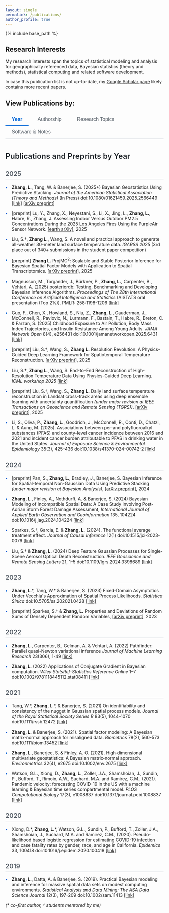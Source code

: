 ```yaml
---
layout: single
permalink: /publications/
author_profile: true
---
```


{% include base_path %}

## Research Interests

My research interests span the topics of statistical modeling and analysis for geographically referenced data, Bayesian statistics (theory and methods), statistical computing and related software development.

In case this publication list is not up-to-date, my [Google Scholar page](https://scholar.google.com/citations?user=qjMckh0AAAAJ&hl=en&authuser=1) likely contains more recent papers.

## View Publications by:

<div class="publication-tabs">
  <button class="tab-button active" onclick="showTab('selected')">Year</button>
  <button class="tab-button" onclick="showTab('authorship')">Authorship</button>
  <button class="tab-button" onclick="showTab('topics')">Research Topics</button>
  <button class="tab-button" onclick="showTab('software')">Software & Notes</button>
</div>

<div id="selected" class="tab-content active">
  <h3>Publications and Preprints by Year</h3>
  
  <h4>2025</h4>
  <ul>
    <li><strong>Zhang, L.</strong>, Tang, W. & Banerjee, S. (2025+) Bayesian Geostatistics Using Predictive Stacking. <em>Journal of the American Statistical Association (Theory and Methods)</em> (In Press) doi:10.1080/01621459.2025.2566449 <a href="https://doi.org/10.1080/01621459.2025.2566449">[link]</a> <a href="https://arxiv.org/abs/2304.12414">[arXiv preprint]</a></li>
    <li>[preprint] Lu, Y., Zhang, X., Neyestani, S., Li, X., Jing, L., <strong>Zhang, L.</strong>, Habre, R., Zhang, J. Assessing Indoor Versus Outdoor PM2.5 Concentrations During the 2025 Los Angeles Fires Using the PurpleAir Sensor Network. <a href="https://eartharxiv.org/repository/view/9692/">[earth arXiv]</a>, 2025</li>
    <li>Liu, S.†, <strong>Zhang L.</strong>, Wang, S. A novel and practical approach to generate all-weather 30-meter land surface temperature data. <em>IGARSS 2025</em> (3rd place out of 340+ submissions in the student paper competition)</li>
    <li>[preprint] <strong>Zhang L.</strong> ProjMC<sup>2</sup>: Scalable and Stable Posterior Inference for Bayesian Spatial Factor Models with Application to Spatial Transcriptomics. <a href="https://arxiv.org/abs/2506.01098">[arXiv preprint]</a>, 2025</li>
    <li>Magnusson, M., Torgander, J., Bürkner, P., <strong>Zhang, L.</strong>, Carpenter, B., Vehtari, A. (2025) posteriordb: Testing, Benchmarking and Developing Bayesian Inference Algorithms. <em>Proceedings of The 28th International Conference on Artificial Intelligence and Statistics</em> (AISTATS oral presentation (Top 2%)). PMLR: 258:1198-1206 <a href="https://proceedings.mlr.press/v258/magnusson25a.html">[link]</a></li>
    <li>Guo, F., Chen, X., Howland, S., Niu, Z., <strong>Zhang, L.</strong>, Gauderman, J., McConnell, R., Pavlovic, N., Lurmann, F., Bastain, T., Habre, R., Breton, C. & Farzan, S. (2025) Childhood Exposure to Air Pollution, Body Mass Index Trajectories, and Insulin Resistance Among Young Adults. <em>JAMA Network Open</em> 8(4), e256431 doi:10.1001/jamanetworkopen.2025.6431 <a href="https://doi.org/10.1001/jamanetworkopen.2025.6431">[link]</a></li>
    <li>[preprint] Liu, S.†, Wang, S., <strong>Zhang L.</strong> Resolution Revolution: A Physics-Guided Deep Learning Framework for Spatiotemporal Temperature Reconstruction. <a href="https://arxiv.org/pdf/2507.09872v1">[arXiv preprint]</a>, 2025</li>
    <li>Liu, S.†, <strong>Zhang L.</strong>, Wang, S. End-to-End Reconstruction of High-Resolution Temperature Data Using Physics-Guided Deep Learning. <em>ICML workshop 2025</em> <a href="https://openreview.net/forum?id=zMIlyzDf3p">[link]</a></li>
    <li>[preprint] Liu, S.†, Wang, S., <strong>Zhang L.</strong> Daily land surface temperature reconstruction in Landsat cross-track areas using deep ensemble learning with uncertainty quantification <em>(under major revision at IEEE Transactions on Geoscience and Remote Sensing (TGRS))</em>. <a href="https://arxiv.org/abs/2502.14433">[arXiv preprint]</a>, 2025</li>
    <li>Li, S., Oliva, P., <strong>Zhang, L.</strong>, Goodrich, J., McConnell, R., Conti, D., Chatzi, L. & Aung, M. (2025). Associations between per-and polyfluoroalkyl substances (PFAS) and county-level cancer incidence between 2016 and 2021 and incident cancer burden attributable to PFAS in drinking water in the United States. <em>Journal of Exposure Science & Environmental Epidemiology</em> 35(3), 425–436 doi:10.1038/s41370-024-00742-2 <a href="https://doi.org/10.1038/s41370-024-00742-2">[link]</a></li>
  </ul>

  <h4>2024</h4>
  <ul>
    <li>[preprint] Pan, S., <strong>Zhang, L.</strong>, Bradley, J., Banerjee, S. Bayesian Inference for Spatial-temporal Non-Gaussian Data Using Predictive Stacking <em>(under major revision at Bayesian Analysis)</em>, <a href="https://arxiv.org/abs/2406.04655">[arXiv preprint]</a>, 2024</li>
    <li><strong>Zhang, L.</strong>, Finley, A., Nothdurft, A. & Banerjee, S. (2024) Bayesian Modeling of Incompatible Spatial Data: A Case Study Involving Post-Adrian Storm Forest Damage Assessment, <em>International Journal of Applied Earth Observation and Geoinformation</em> 135, 104224 doi:10.1016/j.jag.2024.104224 <a href="https://doi.org/10.1016/j.jag.2024.104224">[link]</a></li>
    <li>Sparkes, S.†, Garcia, E. & <strong>Zhang, L.</strong> (2024). The functional average treatment effect. <em>Journal of Causal Inference</em> 12(1) doi:10.1515/jci-2023-0076 <a href="https://doi.org/10.1515/jci-2023-0076">[link]</a></li>
    <li>Liu, S.† & <strong>Zhang, L.</strong> (2024) Deep Feature Gaussian Processes for Single-Scene Aerosol Optical Depth Reconstruction. <em>IEEE Geoscience and Remote Sensing Letters</em> 21, 1–5 doi:10.1109/lgrs.2024.3398689 <a href="https://doi.org/10.1109/lgrs.2024.3398689">[link]</a></li>
  </ul>

  <h4>2023</h4>
  <ul>
    <li><strong>Zhang, L.</strong>*, Tang, W.* & Banerjee, S. (2023) Fixed-Domain Asymptotics Under Vecchia's Approximation of Spatial Process Likelihoods. <em>Statistica Sinica</em> doi:10.5705/ss.202021.0428 <a href="https://doi.org/10.5705/ss.202021.0428">[link]</a></li>
    <li>[preprint] Sparkes, S.† & <strong>Zhang, L.</strong> Properties and Deviations of Random Sums of Densely Dependent Random Variables, <a href="https://arxiv.org/abs/2310.11554">[arXiv preprint]</a>, 2023</li>
  </ul>

  <h4>2022</h4>
  <ul>
    <li><strong>Zhang, L.</strong>, Carpenter, B., Gelman, A. & Vehtari, A. (2022) Pathfinder: Parallel quasi-Newton variational inference <em>Journal of Machine Learning Research</em> 23(306), 1-49 <a href="https://www.jmlr.org/papers/volume23/21-0889/21-0889.pdf">[link]</a></li>
    <li><strong>Zhang, L.</strong> (2022) Applications of Conjugate Gradient in Bayesian computation. <em>Wiley StatsRef-Statistics Reference Online</em> 1–7 doi:10.1002/9781118445112.stat08411 <a href="https://doi.org/10.1002/9781118445112.stat08411">[link]</a></li>
  </ul>

  <h4>2021</h4>
  <ul>
    <li>Tang, W.*, <strong>Zhang, L.</strong>*, & Banerjee, S. (2021) On identifiability and consistency of the nugget in Gaussian spatial process models. <em>Journal of the Royal Statistical Society Series B</em> 83(5), 1044–1070 doi:10.1111/rssb.12472 <a href="https://doi.org/10.1111/rssb.12472">[link]</a></li>
    <li><strong>Zhang, L.</strong> & Banerjee, S. (2021). Spatial factor modeling: A Bayesian matrix‐normal approach for misaligned data. <em>Biometrics</em> 78(2), 560-573 doi:10.1111/biom.13452 <a href="https://doi.org/10.1111/biom.13452">[link]</a></li>
    <li><strong>Zhang, L.</strong>, Banerjee, S. & Finley, A. O. (2021). High‐dimensional multivariate geostatistics: A Bayesian matrix‐normal approach. <em>Environmetrics</em> 32(4), e2675 doi:10.1002/env.2675 <a href="https://doi.org/10.1002/env.2675">[link]</a></li>
    <li>Watson, G.L., Xiong, D., <strong>Zhang, L.</strong>, Zoller, J.A., Shamshoian, J., Sundin, P., Bufford, T., Rimoin, A.W., Suchard, M.A. and Ramirez, C.M., (2021). Pandemic velocity: forecasting COVID-19 in the US with a machine learning & Bayesian time series compartmental model. <em>PLOS Computational Biology</em> 17(3), e1008837 doi:10.1371/journal.pcbi.1008837 <a href="https://doi.org/10.1371/journal.pcbi.1008837">[link]</a></li>
  </ul>

  <h4>2020</h4>
  <ul>
    <li>Xiong, D.*, <strong>Zhang, L.</strong>*, Watson, G.L., Sundin, P., Bufford, T., Zoller, J.A., Shamshoian, J., Suchard, M.A. and Ramirez, C.M., (2020). Pseudo-likelihood based logistic regression for estimating COVID-19 infection and case fatality rates by gender, race, and age in California. <em>Epidemics</em> 33, 100418 doi:10.1016/j.epidem.2020.100418 <a href="https://doi.org/10.1016/j.epidem.2020.100418">[link]</a></li>
  </ul>

  <h4>2019</h4>
  <ul>
    <li><strong>Zhang, L.</strong>, Datta, A. & Banerjee, S. (2019). Practical Bayesian modeling and inference for massive spatial data sets on modest computing environments. <em>Statistical Analysis and Data Mining: The ASA Data Science Journal</em> 12(3), 197-209 doi:10.1002/sam.11413 <a href="https://doi.org/10.1002/sam.11413">[link]</a></li>
  </ul>

  <p><em>(* co-first author, † students mentored by me)</em></p>
</div>

<div id="topics" class="tab-content">
  <h3>Research Topics</h3>
  
  <h4>Methodology Development</h4>
  
  <h5>Scalable Spatial/Spatiotemporal Data Modeling</h5>
  <ul>
    <li><strong>Zhang, L.</strong>, Tang, W. & Banerjee, S. (2025+) Bayesian Geostatistics Using Predictive Stacking. <em>Journal of the American Statistical Association (Theory and Methods)</em> (In Press) doi:10.1080/01621459.2025.2566449 <a href="https://doi.org/10.1080/01621459.2025.2566449">[link]</a> <a href="https://arxiv.org/abs/2304.12414">[arXiv preprint]</a></li>
    <li>[preprint] <strong>Zhang L.</strong> ProjMC<sup>2</sup>: Scalable and Stable Posterior Inference for Bayesian Spatial Factor Models with Application to Spatial Transcriptomics. <a href="https://arxiv.org/abs/2506.01098">[arXiv preprint]</a>, 2025</li>
    <li><strong>Zhang, L.</strong>, Finley, A., Nothdurft, A. & Banerjee, S. (2024) Bayesian Modeling of Incompatible Spatial Data: A Case Study Involving Post-Adrian Storm Forest Damage Assessment, <em>International Journal of Applied Earth Observation and Geoinformation</em> 135, 104224 doi:10.1016/j.jag.2024.104224 <a href="https://doi.org/10.1016/j.jag.2024.104224">[link]</a></li>
    <li>[preprint] Pan, S., <strong>Zhang, L.</strong>, Bradley, J., Banerjee, S. Bayesian Inference for Spatial-temporal Non-Gaussian Data Using Predictive Stacking <em>(under major revision at Bayesian Analysis)</em>, <a href="https://arxiv.org/abs/2406.04655">[arXiv preprint]</a>, 2024</li>
    <li><strong>Zhang, L.</strong>*, Tang, W.* & Banerjee, S. (2023) Fixed-Domain Asymptotics Under Vecchia's Approximation of Spatial Process Likelihoods. <em>Statistica Sinica</em> doi:10.5705/ss.202021.0428 <a href="https://doi.org/10.5705/ss.202021.0428">[link]</a></li>
    <li>Tang, W.*, <strong>Zhang, L.</strong>*, & Banerjee, S. (2021) On identifiability and consistency of the nugget in Gaussian spatial process models. <em>Journal of the Royal Statistical Society Series B</em> 83(5), 1044–1070 doi:10.1111/rssb.12472 <a href="https://doi.org/10.1111/rssb.12472">[link]</a></li>
    <li><strong>Zhang, L.</strong> & Banerjee, S. (2021). Spatial factor modeling: A Bayesian matrix‐normal approach for misaligned data. <em>Biometrics</em> 78(2), 560-573 doi:10.1111/biom.13452 <a href="https://doi.org/10.1111/biom.13452">[link]</a></li>
    <li><strong>Zhang, L.</strong>, Banerjee, S. & Finley, A. O. (2021). High‐dimensional multivariate geostatistics: A Bayesian matrix‐normal approach. <em>Environmetrics</em> 32(4), e2675 doi:10.1002/env.2675 <a href="https://doi.org/10.1002/env.2675">[link]</a></li>
    <li><strong>Zhang, L.</strong>, Datta, A. & Banerjee, S. (2019). Practical Bayesian modeling and inference for massive spatial data sets on modest computing environments. <em>Statistical Analysis and Data Mining: The ASA Data Science Journal</em> 12(3), 197-209 doi:10.1002/sam.11413 <a href="https://doi.org/10.1002/sam.11413">[link]</a></li>
  </ul>

  <h5>Bayesian Methodology</h5>
  <ul>
    <li>Magnusson, M., Torgander, J., Bürkner, P., <strong>Zhang, L.</strong>, Carpenter, B., Vehtari, A. (2025) posteriordb: Testing, Benchmarking and Developing Bayesian Inference Algorithms. <em>Proceedings of The 28th International Conference on Artificial Intelligence and Statistics</em> (AISTATS oral presentation (Top 2%)). PMLR: 258:1198-1206 <a href="https://proceedings.mlr.press/v258/magnusson25a.html">[link]</a></li>
    <li><strong>Zhang, L.</strong>, Carpenter, B., Gelman, A. & Vehtari, A. (2022) Pathfinder: Parallel quasi-Newton variational inference <em>Journal of Machine Learning Research</em> 23(306), 1-49 <a href="https://www.jmlr.org/papers/volume23/21-0889/21-0889.pdf">[link]</a></li>
    <li><strong>Zhang, L.</strong> (2022) Applications of Conjugate Gradient in Bayesian computation. <em>Wiley StatsRef-Statistics Reference Online</em> 1–7 doi:10.1002/9781118445112.stat08411 <a href="https://doi.org/10.1002/9781118445112.stat08411">[link]</a></li>
  </ul>

  <h5>Others</h5>
  <ul>
    <li>Sparkes, S.†, Garcia, E. & <strong>Zhang, L.</strong> (2024). The functional average treatment effect. <em>Journal of Causal Inference</em> 12(1) doi:10.1515/jci-2023-0076 <a href="https://doi.org/10.1515/jci-2023-0076">[link]</a></li>
    <li>[preprint] Sparkes, S.† & <strong>Zhang, L.</strong> Properties and Deviations of Random Sums of Densely Dependent Random Variables, <a href="https://arxiv.org/abs/2310.11554">[arXiv preprint]</a>, 2023</li>
  </ul>

  <h4>Applications</h4>
  
  <h5>Environmental Health</h5>
  <ul>
    <li>Guo, F., Chen, X., Howland, S., Niu, Z., <strong>Zhang, L.</strong>, Gauderman, J., McConnell, R., Pavlovic, N., Lurmann, F., Bastain, T., Habre, R., Breton, C. & Farzan, S. (2025) Childhood Exposure to Air Pollution, Body Mass Index Trajectories, and Insulin Resistance Among Young Adults. <em>JAMA Network Open</em> <a href="https://jamanetwork.com/journals/jamanetworkopen/fullarticle/2833125">[link]</a></li>
    <li>Li, S., Oliva, P., <strong>Zhang, L.</strong>, Goodrich, J., McConnell, R., Conti, D., Chatzi, L. & Aung, M. (2025). Associations between per-and polyfluoroalkyl substances (PFAS) and county-level cancer incidence between 2016 and 2021 and incident cancer burden attributable to PFAS in drinking water in the United States. <em>Journal of Exposure Science & Environmental Epidemiology</em> 35(3), 425–436 doi:10.1038/s41370-024-00742-2 <a href="https://doi.org/10.1038/s41370-024-00742-2">[link]</a></li>
    <li>[preprint] Lu, Y., Zhang, X., Neyestani, S., Li, X., Jing, L., <strong>Zhang, L.</strong>, Habre, R., Zhang, J. Assessing Indoor Versus Outdoor PM2.5 Concentrations During the 2025 Los Angeles Fires Using the PurpleAir Sensor Network. <a href="https://eartharxiv.org/repository/view/9692/">[earth arXiv]</a>, 2025</li>
    <li>Watson, G.L., Xiong, D., <strong>Zhang, L.</strong>, Zoller, J.A., Shamshoian, J., Sundin, P., Bufford, T., Rimoin, A.W., Suchard, M.A. and Ramirez, C.M., (2021). Pandemic velocity: forecasting COVID-19 in the US with a machine learning & Bayesian time series compartmental model. <em>PLOS Computational Biology</em> 17(3), e1008837 doi:10.1371/journal.pcbi.1008837 <a href="https://doi.org/10.1371/journal.pcbi.1008837">[link]</a></li>
    <li>Xiong, D.*, <strong>Zhang, L.</strong>*, Watson, G.L., Sundin, P., Bufford, T., Zoller, J.A., Shamshoian, J., Suchard, M.A. and Ramirez, C.M., (2020). Pseudo-likelihood based logistic regression for estimating COVID-19 infection and case fatality rates by gender, race, and age in California. <em>Epidemics</em> 33, 100418 doi:10.1016/j.epidem.2020.100418 <a href="https://doi.org/10.1016/j.epidem.2020.100418">[link]</a></li>
  </ul>

  <h5>Remote Sensing</h5>
  <ul>
    <li>Liu, S.†, <strong>Zhang L.</strong>, Wang, S. A novel and practical approach to generate all-weather 30-meter land surface temperature data. <em>IGARSS 2025</em> (3rd place out of 340+ submissions in the student paper competition)</li>
    <li>Liu, S.†, <strong>Zhang L.</strong>, Wang, S. End-to-End Reconstruction of High-Resolution Temperature Data Using Physics-Guided Deep Learning. <em>ICML workshop 2025</em> <a href="https://openreview.net/forum?id=zMIlyzDf3p">[link]</a></li>
    <li>[preprint] Liu, S.†, Wang, S., <strong>Zhang L.</strong> Resolution Revolution: A Physics-Guided Deep Learning Framework for Spatiotemporal Temperature Reconstruction. <a href="https://arxiv.org/pdf/2507.09872v1">[arXiv preprint]</a>, 2025</li>
    <li>[preprint] Liu, S.†, Wang, S., <strong>Zhang L.</strong> Daily land surface temperature reconstruction in Landsat cross-track areas using deep ensemble learning with uncertainty quantification <em>(under major revision at IEEE Transactions on Geoscience and Remote Sensing (TGRS))</em>. <a href="https://arxiv.org/abs/2502.14433">[arXiv preprint]</a>, 2025</li>
    <li>Liu, S.† & <strong>Zhang, L.</strong> (2024) Deep Feature Gaussian Processes for Single-Scene Aerosol Optical Depth Reconstruction. <em>IEEE Geoscience and Remote Sensing Letters</em> 21, 1–5 doi:10.1109/lgrs.2024.3398689 <a href="https://doi.org/10.1109/lgrs.2024.3398689">[link]</a></li>
  </ul>

  <p><em>(* co-first author, † students mentored by me)</em></p>
</div>

<div id="software" class="tab-content">
  <h3>Software & Notes</h3>
  
  <h4>Software Packages</h4>
  <ul>
    <li><a href="https://github.com/JaLAJni/JaLAJni">JALAJni</a> - A JAVA package providing a java interface for lapack and blas library</li>
    <li><a href="https://github.com/JAMAJni/JAMAJniLite">JAMAJniLite</a> - A JAVA package providing a java interface for lapack and blas libraries and using the classes defined by JAMA Package</li>
    <li><a href="https://github.com/LuZhangstat/phase1PRMD">phase1PRMD</a> - Implements Bayesian phase I repeated measurement design that accounts for multidimensional toxicity endpoints and longitudinal efficacy measure from multiple treatment cycles and allows individualized dose modification</li>
  </ul>

  <h4>Notes and Case Studies</h4>
  <ul>
    <li>Stan case study of Nearest neighbor Gaussian process (NNGP) based models <a href="http://mc-stan.org/users/documentation/case-studies/nngp.html">[link]</a></li>
    <li>A Note on using Kullback-Leibler Divergence to compare the performance of some Nearest Neighbor Gaussian Process (NNGP) based models <a href="http://LuZhangstat.github.io/files/KL-D_com.html">[link]</a> <span class="note">(HTML)</span></li>
  </ul>
</div>

<div id="authorship" class="tab-content">
  <h3>Publications and Preprints by Authorship</h3>
  
  <h4>First or Joint First Author</h4>
  <ul>
   <li><strong>Zhang, L.</strong>, Tang, W. & Banerjee, S. (2025+) Bayesian Geostatistics Using Predictive Stacking. <em>Journal of the American Statistical Association (Theory and Methods)</em> (In Press) doi:10.1080/01621459.2025.2566449 <a href="https://doi.org/10.1080/01621459.2025.2566449">[link]</a> <a href="https://arxiv.org/abs/2304.12414">[arXiv preprint]</a></li>
    <li>[preprint] <strong>Zhang L.</strong> ProjMC<sup>2</sup>: Scalable and Stable Posterior Inference for Bayesian Spatial Factor Models with Application to Spatial Transcriptomics. <a href="https://arxiv.org/abs/2506.01098">[arXiv preprint]</a>, 2025</li>
    <li><strong>Zhang, L.</strong>, Finley, A., Nothdurft, A. & Banerjee, S. (2024) Bayesian Modeling of Incompatible Spatial Data: A Case Study Involving Post-Adrian Storm Forest Damage Assessment, <em>International Journal of Applied Earth Observation and Geoinformation</em> 135, 104224 doi:10.1016/j.jag.2024.104224 <a href="https://doi.org/10.1016/j.jag.2024.104224">[link]</a></li>
    <li><strong>Zhang, L.</strong>*, Tang, W.* & Banerjee, S. (2023) Fixed-Domain Asymptotics Under Vecchia's Approximation of Spatial Process Likelihoods. <em>Statistica Sinica</em> doi:10.5705/ss.202021.0428 <a href="https://doi.org/10.5705/ss.202021.0428">[link]</a></li>
    <li><strong>Zhang, L.</strong>, Carpenter, B., Gelman, A. & Vehtari, A. (2022) Pathfinder: Parallel quasi-Newton variational inference <em>Journal of Machine Learning Research</em> 23(306), 1-49 <a href="https://www.jmlr.org/papers/volume23/21-0889/21-0889.pdf">[link]</a></li>
    <li><strong>Zhang, L.</strong> (2022) Applications of Conjugate Gradient in Bayesian computation. <em>Wiley StatsRef-Statistics Reference Online</em> 1–7 doi:10.1002/9781118445112.stat08411 <a href="https://doi.org/10.1002/9781118445112.stat08411">[link]</a></li>
    <li>Tang, W.*, <strong>Zhang, L.</strong>*, & Banerjee, S. (2021) On identifiability and consistency of the nugget in Gaussian spatial process models. <em>Journal of the Royal Statistical Society Series B</em> 83(5), 1044–1070 doi:10.1111/rssb.12472 <a href="https://doi.org/10.1111/rssb.12472">[link]</a></li>
    <li><strong>Zhang, L.</strong> & Banerjee, S. (2021). Spatial factor modeling: A Bayesian matrix‐normal approach for misaligned data. <em>Biometrics</em> 78(2), 560-573 doi:10.1111/biom.13452 <a href="https://doi.org/10.1111/biom.13452">[link]</a></li>
    <li><strong>Zhang, L.</strong>, Banerjee, S. & Finley, A. O. (2021). High‐dimensional multivariate geostatistics: A Bayesian matrix‐normal approach. <em>Environmetrics</em> 32(4), e2675 doi:10.1002/env.2675 <a href="https://doi.org/10.1002/env.2675">[link]</a></li>
    <li>Xiong, D.*, <strong>Zhang, L.</strong>*, Watson, G.L., Sundin, P., Bufford, T., Zoller, J.A., Shamshoian, J., Suchard, M.A. and Ramirez, C.M., (2020). Pseudo-likelihood based logistic regression for estimating COVID-19 infection and case fatality rates by gender, race, and age in California. <em>Epidemics</em> 33, 100418 doi:10.1016/j.epidem.2020.100418 <a href="https://doi.org/10.1016/j.epidem.2020.100418">[link]</a></li>
    <li><strong>Zhang, L.</strong>, Datta, A. & Banerjee, S. (2019). Practical Bayesian modeling and inference for massive spatial data sets on modest computing environments. <em>Statistical Analysis and Data Mining: The ASA Data Science Journal</em> 12(3), 197-209 doi:10.1002/sam.11413 <a href="https://doi.org/10.1002/sam.11413">[link]</a></li>
  </ul>

  <h4>Student/Mentee First Author</h4>
  <ul>
    <li>Liu, S.†, <strong>Zhang L.</strong>, Wang, S. A novel and practical approach to generate all-weather 30-meter land surface temperature data. <em>IGARSS 2025</em> (3rd place out of 340+ submissions in the student paper competition)</li>
    <li>Liu, S.†, <strong>Zhang L.</strong>, Wang, S. End-to-End Reconstruction of High-Resolution Temperature Data Using Physics-Guided Deep Learning. <em>ICML workshop 2025</em> <a href="https://openreview.net/forum?id=zMIlyzDf3p">[link]</a></li>
    <li>[preprint] Liu, S.†, Wang, S., <strong>Zhang L.</strong> Resolution Revolution: A Physics-Guided Deep Learning Framework for Spatiotemporal Temperature Reconstruction. <a href="https://arxiv.org/pdf/2507.09872v1">[arXiv preprint]</a>, 2025</li>
    <li>[preprint] Liu, S.†, Wang, S., <strong>Zhang L.</strong> Daily land surface temperature reconstruction in Landsat cross-track areas using deep ensemble learning with uncertainty quantification <em>(under major revision at IEEE Transactions on Geoscience and Remote Sensing (TGRS))</em>. <a href="https://arxiv.org/abs/2502.14433">[arXiv preprint]</a>, 2025</li>
    <li>Sparkes, S.†, Garcia, E. & <strong>Zhang, L.</strong> (2024). The functional average treatment effect. <em>Journal of Causal Inference</em> 12(1) doi:10.1515/jci-2023-0076 <a href="https://doi.org/10.1515/jci-2023-0076">[link]</a></li>
    <li>Liu, S.† & <strong>Zhang, L.</strong> (2024) Deep Feature Gaussian Processes for Single-Scene Aerosol Optical Depth Reconstruction. <em>IEEE Geoscience and Remote Sensing Letters</em> 21, 1–5 doi:10.1109/lgrs.2024.3398689 <a href="https://doi.org/10.1109/lgrs.2024.3398689">[link]</a></li>
    <li>[preprint] Sparkes, S.† & <strong>Zhang, L.</strong> Properties and Deviations of Random Sums of Densely Dependent Random Variables, <a href="https://arxiv.org/abs/2310.11554">[arXiv preprint]</a>, 2023</li>
  </ul>

  <h4>Other Collaborations</h4>
  <ul>
    <li>Guo, F., Chen, X., Howland, S., Niu, Z., <strong>Zhang, L.</strong>, Gauderman, J., McConnell, R., Pavlovic, N., Lurmann, F., Bastain, T., Habre, R., Breton, C. & Farzan, S. (2025) Childhood Exposure to Air Pollution, Body Mass Index Trajectories, and Insulin Resistance Among Young Adults. <em>JAMA Network Open</em> <a href="https://jamanetwork.com/journals/jamanetworkopen/fullarticle/2833125">[link]</a></li>
    <li>Magnusson, M., Torgander, J., Bürkner, P., <strong>Zhang, L.</strong>, Carpenter, B., Vehtari, A. (2025) posteriordb: Testing, Benchmarking and Developing Bayesian Inference Algorithms. <em>Proceedings of The 28th International Conference on Artificial Intelligence and Statistics</em> (AISTATS oral presentation (Top 2%)). PMLR: 258:1198-1206 <a href="https://proceedings.mlr.press/v258/magnusson25a.html">[link]</a></li>
    <li>Li, S., Oliva, P., <strong>Zhang, L.</strong>, Goodrich, J., McConnell, R., Conti, D., Chatzi, L. & Aung, M. (2025). Associations between per-and polyfluoroalkyl substances (PFAS) and county-level cancer incidence between 2016 and 2021 and incident cancer burden attributable to PFAS in drinking water in the United States. <em>Journal of Exposure Science & Environmental Epidemiology</em> 35(3), 425–436 doi:10.1038/s41370-024-00742-2 <a href="https://doi.org/10.1038/s41370-024-00742-2">[link]</a></li>
    <li>[preprint] Lu, Y., Zhang, X., Neyestani, S., Li, X., Jing, L., <strong>Zhang, L.</strong>, Habre, R., Zhang, J. Assessing Indoor Versus Outdoor PM2.5 Concentrations During the 2025 Los Angeles Fires Using the PurpleAir Sensor Network. <a href="https://eartharxiv.org/repository/view/9692/">[earth arXiv]</a>, 2025</li>
    <li>[preprint] Pan, S., <strong>Zhang, L.</strong>, Bradley, J., Banerjee, S. Bayesian Inference for Spatial-temporal Non-Gaussian Data Using Predictive Stacking <em>(under major revision at Bayesian Analysis)</em>, <a href="https://arxiv.org/abs/2406.04655">[arXiv preprint]</a>, 2024</li>
    <li>Watson, G.L., Xiong, D., <strong>Zhang, L.</strong>, Zoller, J.A., Shamshoian, J., Sundin, P., Bufford, T., Rimoin, A.W., Suchard, M.A. and Ramirez, C.M., (2021). Pandemic velocity: forecasting COVID-19 in the US with a machine learning & Bayesian time series compartmental model. <em>PLOS Computational Biology</em> 17(3), e1008837 doi:10.1371/journal.pcbi.1008837 <a href="https://doi.org/10.1371/journal.pcbi.1008837">[link]</a></li>
  </ul>

  <p><em>(* co-first author, † students mentored by me)</em></p>
</div>

<style>
.publication-tabs {
  margin: 20px 0;
  border-bottom: 2px solid #e1e4e8;
}

.tab-button {
  background: none;
  border: none;
  padding: 10px 20px;
  margin-right: 5px;
  cursor: pointer;
  font-size: 16px;
  color: #586069;
  border-bottom: 2px solid transparent;
  transition: all 0.3s ease;
}

.tab-button:hover {
  color: #0366d6;
  border-bottom-color: #0366d6;
}

.tab-button.active {
  color: #0366d6;
  border-bottom-color: #0366d6;
  font-weight: bold;
}

.tab-content {
  display: none;
  padding: 20px 0;
}

.tab-content.active {
  display: block;
}

.tab-content h3 {
  margin-top: 0;
  color: #24292e;
  font-size: 24px;
  font-weight: 600;
}

.tab-content h4 {
  color: #586069;
  margin-top: 30px;
  margin-bottom: 15px;
  border-bottom: 1px solid #e1e4e8;
  padding-bottom: 5px;
  font-size: 20px;
  font-weight: 600;
}

.tab-content h5 {
  color: #586069;
  margin-top: 25px;
  margin-bottom: 12px;
  font-size: 18px;
  font-weight: 500;
}

.tab-content ul {
  list-style-type: none;
  padding-left: 0;
}

.tab-content li {
  margin-bottom: 15px;
  padding-left: 20px;
  position: relative;
}

.tab-content li:before {
  content: "•";
  color: #0366d6;
  font-weight: bold;
  position: absolute;
  left: 0;
}
</style>

<script src="{{ '/assets/js/tabs.js' | relative_url }}"></script>

